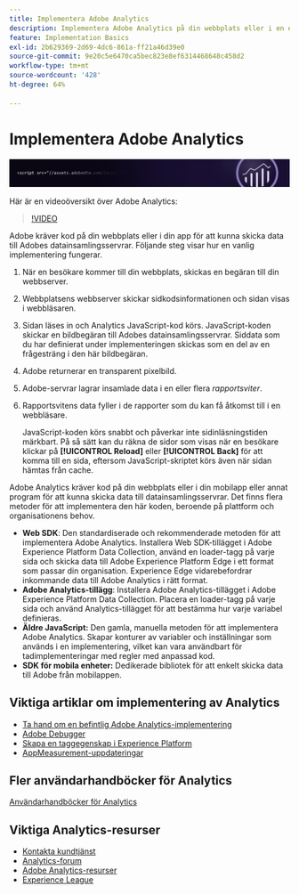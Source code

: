 ```yaml
---
title: Implementera Adobe Analytics
description: Implementera Adobe Analytics på din webbplats eller i en egenskap eller app.
feature: Implementation Basics
exl-id: 2b629369-2d69-4dc6-861a-ff21a46d39e0
source-git-commit: 9e20c5e6470ca5bec823e8ef6314468648c458d2
workflow-type: tm+mt
source-wordcount: '428'
ht-degree: 64%

---
```


# Implementera Adobe Analytics

![Banderoll](../../assets/doc_banner_implement.png)

Här är en videoöversikt över Adobe Analytics:

>[!VIDEO](https://video.tv.adobe.com/v/27429/?quality=12)

Adobe kräver kod på din webbplats eller i din app för att kunna skicka data till Adobes datainsamlingsservrar. Följande steg visar hur en vanlig implementering fungerar.

1. När en besökare kommer till din webbplats, skickas en begäran till din webbserver.
2. Webbplatsens webbserver skickar sidkodsinformationen och sidan visas i webbläsaren.
3. Sidan läses in och Analytics JavaScript-kod körs.
JavaScript-koden skickar en bildbegäran till Adobes datainsamlingsservrar. Siddata som du har definierat under implementeringen skickas som en del av en frågesträng i den här bildbegäran.

4. Adobe returnerar en transparent pixelbild.
5. Adobe-servrar lagrar insamlade data i en eller flera *rapportsviter*.
6. Rapportsvitens data fyller i de rapporter som du kan få åtkomst till i en webbläsare.

   JavaScript-koden körs snabbt och påverkar inte sidinläsningstiden märkbart. På så sätt kan du räkna de sidor som visas när en besökare klickar på **[!UICONTROL Reload]** eller **[!UICONTROL Back]** för att komma till en sida, eftersom JavaScript-skriptet körs även när sidan hämtas från cache.

Adobe Analytics kräver kod på din webbplats eller i din mobilapp eller annat program för att kunna skicka data till datainsamlingsservrar. Det finns flera metoder för att implementera den här koden, beroende på plattform och organisationens behov.

* **Web SDK**: Den standardiserade och rekommenderade metoden för att implementera Adobe Analytics. Installera Web SDK-tillägget i Adobe Experience Platform Data Collection, använd en loader-tagg på varje sida och skicka data till Adobe Experience Platform Edge i ett format som passar din organisation. Experience Edge vidarebefordrar inkommande data till Adobe Analytics i rätt format.
* **Adobe Analytics-tillägg**: Installera Adobe Analytics-tillägget i Adobe Experience Platform Data Collection. Placera en loader-tagg på varje sida och använd Analytics-tillägget för att bestämma hur varje variabel definieras.
* **Äldre JavaScript:** Den gamla, manuella metoden för att implementera Adobe Analytics. Skapar konturer av variabler och inställningar som används i en implementering, vilket kan vara användbart för tadimplementeringar med regler med anpassad kod.
* **SDK för mobila enheter:** Dedikerade bibliotek för att enkelt skicka data till Adobe från mobilappen.

## Viktiga artiklar om implementering av Analytics

* [Ta hand om en befintlig Adobe Analytics-implementering](/help/implement/prepare/existing-implementation.md)
* [Adobe Debugger](validate/debugger.md)
* [Skapa en taggegenskap i Experience Platform](launch/create-analytics-property.md)
* [AppMeasurement-uppdateringar](appmeasurement-updates.md)

## Fler användarhandböcker för Analytics

[Användarhandböcker för Analytics](https://experienceleague.adobe.com/docs/analytics.html)

## Viktiga Analytics-resurser

* [Kontakta kundtjänst](https://experienceleague.adobe.com/?support-solution=Analytics#support)
* [Analytics-forum](https://forums.adobe.com/community/experience-cloud/analytics-cloud/analytics)
* [Adobe Analytics-resurser](https://forums.adobe.com/message/10660755)
* [Experience League](https://landing.adobe.com/experience-league/)

